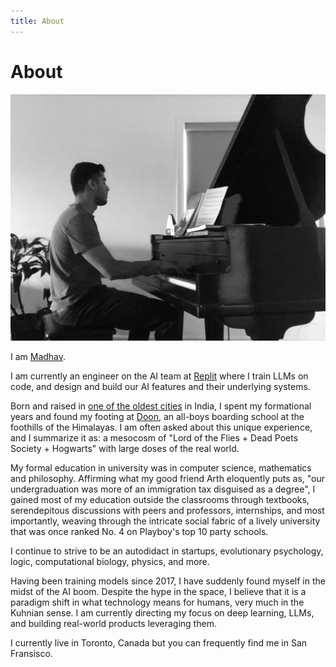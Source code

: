 ```yaml
---
title: About
---
```


# About
![Madhav](/assets/images/piano.jpg)

I am [Madhav](<https://en.wikipedia.org/wiki/Madhava_(Vishnu)>).

I am currently an engineer on the AI team at [Replit](https://replit.com/~) where I train LLMs on code, and design and build our AI features and their underlying systems.

Born and raised in [one of the oldest cities](https://en.wikipedia.org/wiki/Allahabad) in India, I spent my formational years and found my footing at [Doon](https://en.wikipedia.org/wiki/The_Doon_School), an all-boys boarding school at the foothills of the Himalayas. I am often asked about this unique experience, and I summarize it as: a mesocosm of "Lord of the Flies + Dead Poets Society + Hogwarts" with large doses of the real world. 

My formal education in university was in computer science, mathematics and philosophy. Affirming what my good friend Arth eloquently puts as, "our undergraduation was more of an immigration tax disguised as a degree", I gained most of my education outside the classrooms through textbooks, serendepitous discussions with peers and professors, internships, and most importantly, weaving through the intricate social fabric of a lively university that was once ranked No. 4 on Playboy's top 10 party schools. 

I continue to strive to be an autodidact in startups, evolutionary psychology, logic, computational biology, physics, and more. 

Having been training models since 2017, I have suddenly found myself in the midst of the AI boom. Despite the hype in the space, I believe that it is a paradigm shift in what technology means for humans, very much in the Kuhnian sense. I am currently directing my focus on deep learning, LLMs, and building real-world products leveraging them.

I currently live in Toronto, Canada but you can frequently find me in San Fransisco. 


